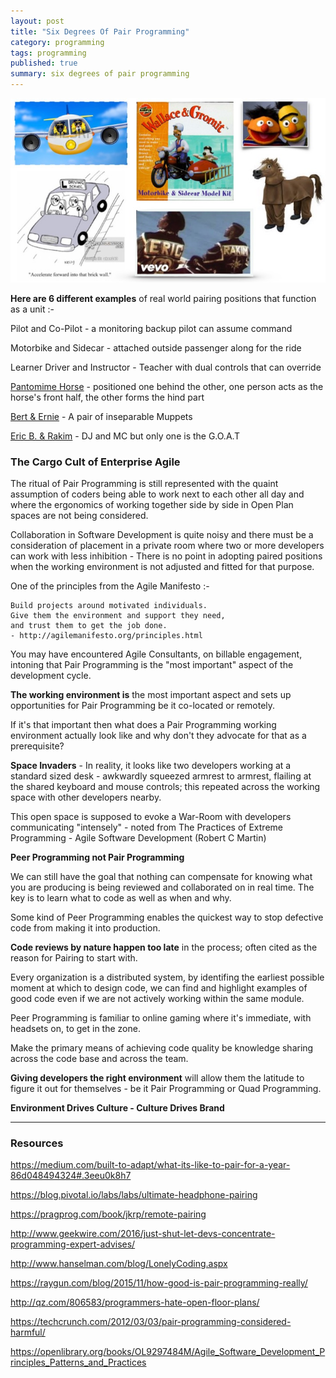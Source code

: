 ```yaml
---
layout: post
title: "Six Degrees Of Pair Programming"
category: programming
tags: programming
published: true
summary: six degrees of pair programming
---
```


![6DOfPP](/public/6dofpp.jpg)

**Here are 6 different examples** of real world pairing positions that function as a unit :- 

Pilot and Co-Pilot - a monitoring backup pilot can assume command

Motorbike and Sidecar - attached outside passenger along for the ride 

Learner Driver and Instructor - Teacher with dual controls that can override 

[Pantomime Horse](https://en.wikipedia.org/wiki/Pantomime_horse) - positioned one behind the other, one person acts as the horse's front half, the other forms the hind part

[Bert & Ernie](https://en.wikipedia.org/wiki/Bert_and_Ernie) -  A pair of inseparable Muppets 

[Eric B. & Rakim](https://en.wikipedia.org/wiki/Eric_B._%26_Rakim) - DJ and MC but only one is the G.O.A.T

### The Cargo Cult of Enterprise Agile

The ritual of Pair Programming is still represented with the quaint assumption of coders being able to work next to each other all day and where the ergonomics of working together side by side in Open Plan spaces are not being considered.

Collaboration in Software Development is quite noisy and there must be a consideration of placement in a private room where two or more developers can work with less inhibition - There is no point in adopting paired positions when the working environment is not adjusted and fitted for that purpose.

One of the principles from the Agile Manifesto :-

```
Build projects around motivated individuals. 
Give them the environment and support they need,
and trust them to get the job done.
- http://agilemanifesto.org/principles.html
```
You may have encountered Agile Consultants, on billable engagement, intoning that Pair Programming is the "most important" aspect of the development cycle.

**The working environment is** the most important aspect and sets up opportunities for Pair Programming be it co-located or remotely.

If it's that important then what does a Pair Programming working environment actually look like and why don't they advocate for that as a prerequisite?

**Space Invaders** - In reality, it looks like two developers working at a standard sized desk - awkwardly squeezed armrest to armrest, flailing at the shared keyboard and mouse controls; this repeated across the working space with other developers nearby.

This open space is supposed to evoke a War-Room with developers communicating "intensely" -
noted from The Practices of Extreme Programming - Agile Software Development (Robert C Martin)

**Peer Programming not Pair Programming**

We can still have the goal that nothing can compensate for knowing what you are producing is being reviewed and collaborated on in real time. The key is to learn what to code as well as when and why.

Some kind of Peer Programming enables the quickest way to stop defective code from making it into production.

**Code reviews by nature happen too late** in the process; often cited as the reason for Pairing to start with.

Every organization is a distributed system, by identifing the earliest possible moment at which to design code, we can find and highlight examples of good code even if we are not actively working within the same module.

Peer Programming is familiar to online gaming where it's immediate, with headsets on, to get in the zone.

Make the primary means of achieving code quality be knowledge sharing across the code base and across the team.

**Giving developers the right environment** will allow them the latitude to figure it out for themselves - be it Pair Programming or Quad Programming.

**Environment Drives Culture - Culture Drives Brand**

---

### Resources

<https://medium.com/built-to-adapt/what-its-like-to-pair-for-a-year-86d048494324#.3eeu0k8h7>

<https://blog.pivotal.io/labs/labs/ultimate-headphone-pairing>

<https://pragprog.com/book/jkrp/remote-pairing>

<http://www.geekwire.com/2016/just-shut-let-devs-concentrate-programming-expert-advises/>

<http://www.hanselman.com/blog/LonelyCoding.aspx>

<https://raygun.com/blog/2015/11/how-good-is-pair-programming-really/>

<http://qz.com/806583/programmers-hate-open-floor-plans/>

<https://techcrunch.com/2012/03/03/pair-programming-considered-harmful/>

<https://openlibrary.org/books/OL9297484M/Agile_Software_Development_Principles_Patterns_and_Practices>
